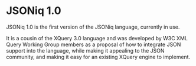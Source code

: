 # JSONiq 1.0

JSONiq 1.0 is the first version of the JSONiq language, currently in use.

It is a cousin of the XQuery 3.0 language and was developed by W3C XML Query Working Group members as a proposal of how to integrate JSON support into the language, while making it appealing to the JSON community, and making it easy for an existing XQuery engine to implement.
